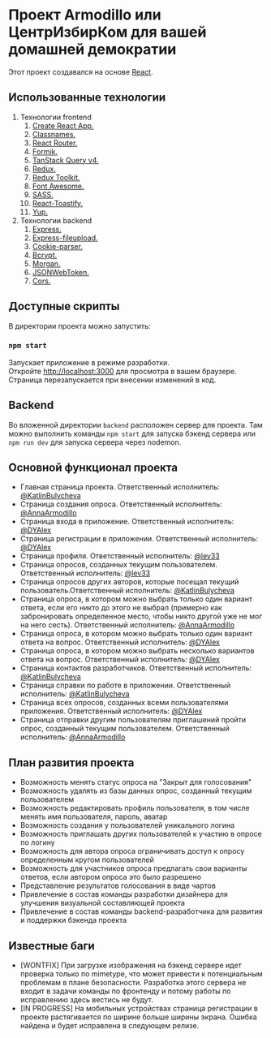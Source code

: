 # Проект Armodillo или ЦентрИзбирКом для вашей домашней демократии

Этот проект создавался на основе [React](https://github.com/facebook/create-react-app).

## Использованные технологии

1. Технологии frontend
    1. [Create React App.](https://github.com/facebook/create-react-app)
    2. [Classnames.](https://www.npmjs.com/package/classnames)
    3. [React Router.](https://reactrouter.com/en/main)
    4. [Formik.](https://formik.org/)
    5. [TanStack Query v4.](https://tanstack.com/query/latest)
    6. [Redux.](https://redux.js.org/)
    7. [Redux Toolkit.](https://redux-toolkit.js.org/)
    8. [Font Awesome.](https://fontawesome.com/)
    9. [SASS.](https://www.npmjs.com/package/sass)
    10. [React-Toastify.](https://fkhadra.github.io/react-toastify/introduction)
    11. [Yup.](https://www.npmjs.com/package/yup)
2. Технологии backend
    1. [Express.](https://expressjs.com/)
    2. [Express-fileupload.](https://www.npmjs.com/package/express-fileupload)
    3. [Cookie-parser.](https://www.npmjs.com/package/cookie-parser)
    4. [Bcrypt.](https://www.npmjs.com/package/bcrypt)
    5. [Morgan.](https://www.npmjs.com/package/morgan)
    6. [JSONWebToken.](https://www.npmjs.com/package/jsonwebtoken)
    7. [Cors.](https://www.npmjs.com/package/cors)

## Доступные скрипты

В директории проекта можно запустить:

### `npm start`
Запускает приложение в режиме разработки.\
Откройте [http://localhost:3000](http://localhost:3000) для просмотра в вашем браузере.
Страница перезапускается при внесении изменений в код.

## Backend
Во вложенной директории ```backend``` расположен сервер для проекта. Там можно выполнить команды ```npm start``` для запуска бэкенд сервера или ```npm run dev``` для запуска сервера через nodemon. 

## Основной функционал проекта

- Главная страница проекта. Ответственный исполнитель: [@KatlinBulycheva](https://github.com/KatlinBulycheva)
- Страница создания опроса. Ответственный исполнитель: [@AnnaArmodillo](https://github.com/AnnaArmodillo)
- Страница входа в приложение. Ответственный исполнитель: [@DYAlex](https://github.com/DYAlex)
- Страница регистрации в приложении. Ответственный исполнитель: [@DYAlex](https://github.com/DYAlex)
- Страница профиля. Ответственный исполнитель: [@lev33](https://github.com/lev33)
- Страница опросов, созданных текущим пользователем. Ответственный исполнитель: [@lev33](https://github.com/lev33)
- Страница опросов других авторов, которые посещал текущий пользователь.Ответственный исполнитель: [@KatlinBulycheva](https://github.com/KatlinBulycheva)
- Страница опроса, в котором можно выбрать только один вариант ответа, если его никто до этого не выбрал (примерно как забронировать определенное место, чтобы никто другой уже не мог на него сесть). Ответственный исполнитель: [@AnnaArmodillo](https://github.com/AnnaArmodillo)
- Страница опроса, в котором можно выбрать только один вариант ответа на вопрос. Ответственный исполнитель: [@DYAlex](https://github.com/DYAlex)
- Страница опроса, в котором можно выбрать несколько вариантов ответа на вопрос. Ответственный исполнитель: [@DYAlex](https://github.com/DYAlex)
- Страница контактов разработчиков. Ответственный исполнитель: [@KatlinBulycheva](https://github.com/KatlinBulycheva)
- Страница справки по работе в приложении. Ответственный исполнитель: [@KatlinBulycheva](https://github.com/KatlinBulycheva)
- Страница всех опросов, созданных всеми пользователями приложения. Ответственный исполнитель: [@DYAlex](https://github.com/DYAlex)
- Страница отправки другим пользователям приглашений пройти опрос, созданный текущим пользователем. Ответственный исполнитель: [@AnnaArmodillo](https://github.com/AnnaArmodillo)

## План развития проекта
- Возможность менять статус опроса на "Закрыт для голосования"
- Возможность удалять из базы данных опрос, созданный текущим пользователем
- Возможность редактировать профиль пользователя, в том числе менять имя пользователя, пароль, аватар
- Возможность создания у пользователей уникального логина
- Возможность приглашать других пользователей к участию в опросе по логину
- Возможность для автора опроса ограничивать доступ к опросу определенным кругом пользователей
- Возможность для участников опроса предлагать свои варианты ответов, если автором опроса это было разрешено
- Представление результатов голосования в виде чартов
- Привлечение в состав команды разработки дизайнера для улучшения визуальной составляющей проекта
- Привлечение в состав команды backend-разработчика для развития и поддержки бэкенда проекта

## Известные баги
-  [WONTFIX] При загрузке изображения на бэкенд сервере идет проверка только по mimetype, что может привести к потенциальным проблемам в плане безопасности. Разработка этого сервера не входит в задачи команды по фронтенду и потому работы по исправлению здесь вестись не будут. 
- [IN PROGRESS] На мобильных устройствах страница регистрации в проекте растягивается по ширине больше ширины экрана. Ошибка найдена и будет исправлена в следующем релизе.
